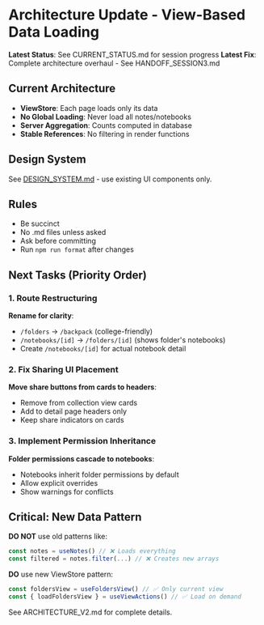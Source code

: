 # Architecture Update - View-Based Data Loading

**Latest Status**: See CURRENT_STATUS.md for session progress
**Latest Fix**: Complete architecture overhaul - See HANDOFF_SESSION3.md

## Current Architecture

- **ViewStore**: Each page loads only its data
- **No Global Loading**: Never load all notes/notebooks
- **Server Aggregation**: Counts computed in database
- **Stable References**: No filtering in render functions

## Design System

See [DESIGN_SYSTEM.md](./DESIGN_SYSTEM.md) - use existing UI components only.

## Rules

- Be succinct
- No .md files unless asked
- Ask before committing
- Run `npm run format` after changes

## Next Tasks (Priority Order)

### 1. Route Restructuring

**Rename for clarity**:

- `/folders` → `/backpack` (college-friendly)
- `/notebooks/[id]` → `/folders/[id]` (shows folder's notebooks)
- Create `/notebooks/[id]` for actual notebook detail

### 2. Fix Sharing UI Placement

**Move share buttons from cards to headers**:

- Remove from collection view cards
- Add to detail page headers only
- Keep share indicators on cards

### 3. Implement Permission Inheritance

**Folder permissions cascade to notebooks**:

- Notebooks inherit folder permissions by default
- Allow explicit overrides
- Show warnings for conflicts

## Critical: New Data Pattern

**DO NOT** use old patterns like:

```typescript
const notes = useNotes() // ❌ Loads everything
const filtered = notes.filter(...) // ❌ Creates new arrays
```

**DO** use new ViewStore pattern:

```typescript
const foldersView = useFoldersView() // ✅ Only current view
const { loadFoldersView } = useViewActions() // ✅ Load on demand
```

See ARCHITECTURE_V2.md for complete details.
